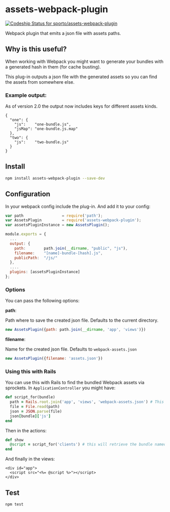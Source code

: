 assets-webpack-plugin
=====================

[ ![Codeship Status for sporto/assets-webpack-plugin](https://codeship.com/projects/c9171f30-f64d-0132-8e3e-02d99c35d383/status?branch=master)](https://codeship.com/projects/85994)

Webpack plugin that emits a json file with assets paths.

## Why is this useful?

When working with Webpack you might want to generate your bundles with a generated hash in them (for cache busting).

This plug-in outputs a json file with the generated assets so you can find the assets from somewhere else.

### Example output:

As of version 2.0 the output now includes keys for different assets kinds.

```
{
  "one": {
    "js":    "one-bundle.js",
    "jsMap": "one-bundle.js.map"
  },
  "two": {
    "js":    "two-bundle.js"
  }
}
```

## Install

```sh
npm install assets-webpack-plugin --save-dev
```

## Configuration

In your webpack config include the plug-in. And add it to your config:

```js
var path                 = require('path');
var AssetsPlugin         = require('assets-webpack-plugin');
var assetsPluginInstance = new AssetsPlugin();

module.exports = {
  ...
  output: {
    path:        path.join(__dirname, "public", "js"),
    filename:    "[name]-bundle-[hash].js",
    publicPath:  "/js/"
  },
  ....
  plugins: [assetsPluginInstance]
};  
```

### Options

You can pass the following options:

__path__: 

Path where to save the created json file. Defaults to the current directory.

```js
new AssetsPlugin({path: path.join(__dirname, 'app', 'views')})
```

__filename__: 

Name for the created json file. Defaults to `webpack-assets.json`

```js
new AssetsPlugin({filename: 'assets.json'})
```

### Using this with Rails

You can use this with Rails to find the bundled Webpack assets via sprockets. In `ApplicationController` you might have:

```ruby
def script_for(bundle)
  path = Rails.root.join('app', 'views', 'webpack-assets.json') # This is the file generated by the plug-in
  file = File.read(path)
  json = JSON.parse(file)
  json[bundle]['js']
end
```

Then in the actions:

```ruby
def show
  @script = script_for('clients') # this will retrieve the bundle named 'clients'
end
```

And finally in the views:

```erb
<div id="app">
  <script src="<%= @script %>"></script>
</div>
```

## Test

```sh
npm test
```
